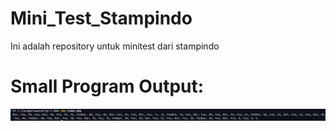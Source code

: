 # Mini_Test_Stampindo
Ini adalah repository untuk minitest dari stampindo
# Small Program Output:
![alt text](./Small-program/image.png)

